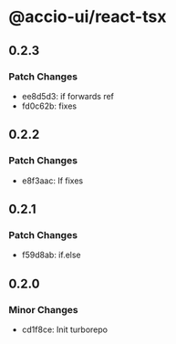# @accio-ui/react-tsx

## 0.2.3

### Patch Changes

- ee8d5d3: if forwards ref
- fd0c62b: fixes

## 0.2.2

### Patch Changes

- e8f3aac: If fixes

## 0.2.1

### Patch Changes

- f59d8ab: if.else

## 0.2.0

### Minor Changes

- cd1f8ce: Init turborepo
